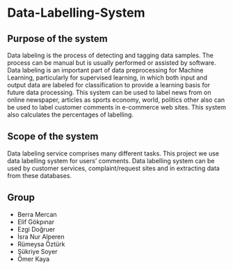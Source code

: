 # Data-Labelling-System
<h2> Purpose of the system</h2>
<p>Data labeling is the process of detecting and tagging data samples. The process can be manual but is usually performed or assisted by software. Data labeling is an important part of data preprocessing for Machine Learning, particularly for supervised learning, in which both input and output data are labeled for classification to provide a learning basis for future data processing. This system can be used to label news from on online newspaper, articles as sports economy, world, politics other also can be used to label customer comments in e-commerce web sites. This system also calculates the percentages of labelling.</p>

<h2> Scope of the system</h2>
<p>Data labeling service comprises many different tasks. This project we use data labelling system for users’ comments. Data labelling system can be used by customer services, complaint/request sites and in extracting data from these databases.</p>


<h2> Group </h2>
<ul>
  <li>Berra Mercan</li>
  <li>Elif Gökpınar</li>
  <li>Ezgi Doğruer</li>
  <li>İsra Nur Alperen</li>
  <li>Rümeysa Öztürk</li>
  <li>Şükriye Soyer</li>
  <li>Ömer Kaya</li>
  </ul>
